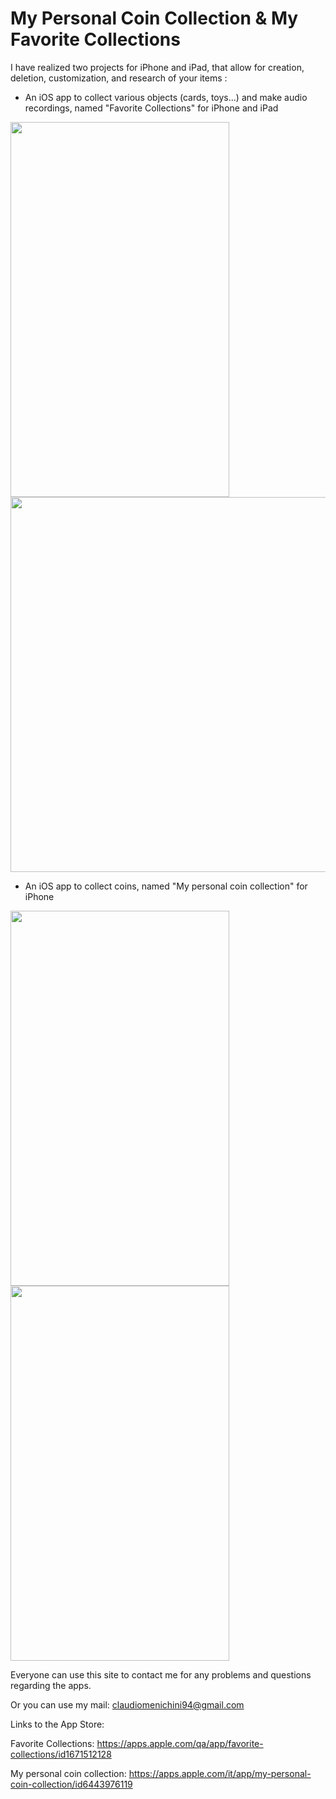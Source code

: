 # My Personal Coin Collection & My Favorite Collections

I have realized two projects for iPhone and iPad, that allow for creation, deletion, customization, and research of your items : 

- An iOS app to collect various objects (cards, toys...) and make audio recordings, named "Favorite Collections" for iPhone and iPad

<img src="https://is1-ssl.mzstatic.com/image/thumb/PurpleSource126/v4/51/ac/79/51ac79e1-bc2b-7b73-caa7-921c4ae371c9/dfb01c04-ddfa-43e8-ada2-af19ff33cc59_IMG_0780.png/300x0w.webp" width = "350" height = "600">

<img src="https://is1-ssl.mzstatic.com/image/thumb/PurpleSource116/v4/24/a4/22/24a42237-4f9a-50d2-e53d-cf2bf0813c1e/7ec88c19-6b5a-4040-8967-54b64b84c34d_Simulator_Screen_Shot_-_iPad_Pro__U002812.9-inch_U0029__U00286th_generation_U0029_-_2023-02-14_at_14.39.25.png/643x0w.webp" width = "950" height = "600">


- An iOS app to collect coins, named "My personal coin collection" for iPhone

<img src="https://github.com/cla1994/My-iOS-and-iPadOS-applications-Privacy-Policy/assets/116500326/333f072f-1204-47fe-9236-d833157edf62" width = "350" height = "600">

<img src="https://github.com/cla1994/My-iOS-and-iPadOS-applications-Privacy-Policy/assets/116500326/abb85837-802b-4e4f-a358-b9f0928e298a" width = "350" height = "600">




Everyone can use this site to contact me for any problems and questions regarding the apps.

Or you can use my mail: claudiomenichini94@gmail.com

Links to the App Store:

Favorite Collections: https://apps.apple.com/qa/app/favorite-collections/id1671512128

My personal coin collection: https://apps.apple.com/it/app/my-personal-coin-collection/id6443976119
